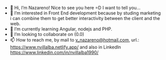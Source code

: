- 👋 Hi, I’m Nazareno! Nice to see you here =D I want to tell you...
- 👀 I’m interested in Front End development because by studing marketing i can combine them to get better interactivity between the client and the web.
- 🌱 I’m currently learning Angular, nodejs and PHP.
- 💞️ I’m looking to collaborate on (0.0)
- 📫 How to reach me, by mail to v_nazareno@hotmail.com, url.: https://www.nvillalba.netlify.app/ and also in LinkedIn https://www.linkedin.com/in/nvillalba1990/

<!---
nvillalba/nvillalba is a ✨ special ✨ repository because its `README.md` (this file) appears on your GitHub profile.
You can click the Preview link to take a look at your changes.
--->
